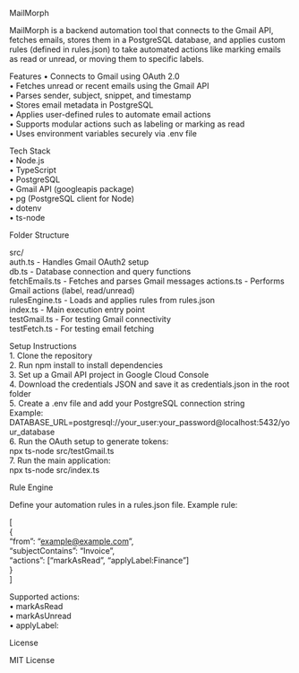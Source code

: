 
MailMorph

MailMorph is a backend automation tool that connects to the Gmail API, fetches emails, stores them in a PostgreSQL database, and applies custom rules (defined in rules.json) to take automated actions like marking emails as read or unread, or moving them to specific labels.

Features
	•	Connects to Gmail using OAuth 2.0  
	•	Fetches unread or recent emails using the Gmail API  
	•	Parses sender, subject, snippet, and timestamp  
	•	Stores email metadata in PostgreSQL  
	•	Applies user-defined rules to automate email actions  
	•	Supports modular actions such as labeling or marking as read  
	•	Uses environment variables securely via .env file  

Tech Stack  
	•	Node.js  
	•	TypeScript  
	•	PostgreSQL  
	•	Gmail API (googleapis package)  
	•	pg (PostgreSQL client for Node)  
	•	dotenv  
	•	ts-node  

Folder Structure  

src/  
auth.ts            - Handles Gmail OAuth2 setup  
db.ts              - Database connection and query functions  
fetchEmails.ts     - Fetches and parses Gmail messages
actions.ts         - Performs Gmail actions (label, read/unread)  
rulesEngine.ts     - Loads and applies rules from rules.json  
index.ts           - Main execution entry point  
testGmail.ts       - For testing Gmail connectivity  
testFetch.ts       - For testing email fetching  

Setup Instructions  
	1.	Clone the repository  
	2.	Run npm install to install dependencies  
	3.	Set up a Gmail API project in Google Cloud Console  
	4.	Download the credentials JSON and save it as credentials.json in the root folder  
	5.	Create a .env file and add your PostgreSQL connection string  
Example:  
DATABASE_URL=postgresql://your_user:your_password@localhost:5432/your_database  
	6.	Run the OAuth setup to generate tokens:  
npx ts-node src/testGmail.ts  
	7.	Run the main application:  
npx ts-node src/index.ts  

Rule Engine  

Define your automation rules in a rules.json file. Example rule:  

[  
{  
“from”: “example@example.com”,  
“subjectContains”: “Invoice”,  
“actions”: [“markAsRead”, “applyLabel:Finance”]  
}  
]  

Supported actions:  
	•	markAsRead  
	•	markAsUnread  
	•	applyLabel:  

License  

MIT License  



